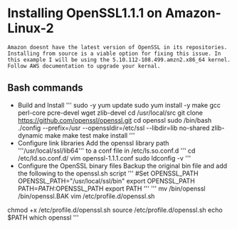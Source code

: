 # Installing OpenSSL1.1.1 on Amazon-Linux-2

    Amazon doesnt have the latest version of OpenSSL in its repositories. Installing from source is a viable option for fixing this issue. In this example I will be using the 5.10.112-108.499.amzn2.x86_64 kernel. Follow AWS documentation to upgrade your kernal.

## Bash commands

- Build and Install
'''
sudo -y yum update
sudo yum install -y make gcc perl-core pcre-devel wget zlib-devel
cd /usr/local/src
git clone <https://github.com/openssl/openssl.git>
cd openssl
sudo /bin/bash ./config --prefix=/usr --openssldir=/etc/ssl --libdir=lib no-shared zlib-dynamic
make
make test
make install
'''
- Configure link libraries
Add the openssl library path '''/usr/local/ssl/lib64''' to a conf file in /etc/ls.so.conf.d
'''
cd /etc/ld.so.conf.d/
vim openssl-1.1.1.conf
sudo ldconfig -v
'''
- Configure the OpenSSL binary files
Backup the original bin file and add the following to the openssl.sh script
'''
#Set OPENSSL_PATH
OPENSSL_PATH="/usr/local/ssl/bin"
export OPENSSL_PATH
PATH=$PATH:$OPENSSL_PATH
export PATH
'''
'''
mv /bin/openssl /bin/openssl.BAK
vim /etc/profile.d/openssl.sh

chmod +x /etc/profile.d/openssl.sh
source /etc/profile.d/openssl.sh
echo $PATH
which openssl
'''

